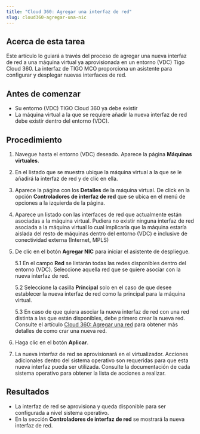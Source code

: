 ```yaml
---
title: "Cloud 360: Agregar una interfaz de red"
slug: cloud360-agregar-una-nic
---
```


## Acerca de esta tarea

Este artículo lo guiará a través del proceso de agregar una nueva interfaz de red a una máquina virtual ya aprovisionada en un entorno (VDC) Tigo Cloud 360. La interfaz de TIGO MCO proporciona un asistente para configurar y desplegar nuevas interfaces de red.

## Antes de comenzar

- Su entorno (VDC) TIGO Cloud 360 ya debe existir
- La máquina virtual a la que se requiere añadir la nueva interfaz de red debe existir dentro del entorno (VDC).

## Procedimiento

1. Navegue hasta el entorno (VDC) deseado. Aparece la página **Máquinas virtuales**.

2. En el listado que se muestra ubique la máquina virtual a la que se le añadirá la interfaz de red y de clic en ella.

3. Aparece la página con los **Detalles** de la máquina virtual. De click en la opción **Controladores de interfaz de red** que se ubica en el menú de opciones a la izquierda de la página.

4. Aparece un listado con las interfaces de red que actualmente están asociadas a la máquina virtual. Pudiera no existir ninguna interfaz de red asociada a la máquina virtual lo cual implicaría que la máquina estaría aislada del resto de máquinas dentro del entorno (VDC) e inclusive de conectividad externa (Internet, MPLS)

5. De clic en el botón **Agregar NIC** para iniciar el asistente de despliegue.

    5.1 En el campo **Red** se listarán todas las redes disponibles dentro del entorno (VDC). Seleccione aquella red que se quiere asociar con la nueva interfaz de red.

    5.2 Seleccione la casilla **Principal** solo en el caso de que desee establecer la nueva interfaz de red como la principal para la máquina virtual.

    5.3 En caso de que quiera asociar la nueva interfaz de red con una red distinta a las que están disponibles, debe primero crear la nueva red. Consulte el artículo [Cloud 360: Agregar una red](vmware-add-a-network.md) para obtener más detalles de como crar una nueva red.

6. Haga clic en el botón **Aplicar**.

7. La nueva interfaz de red se aprovisionará en el virtualizador. Acciones adicionales dentro del sistema operativo son requeridas para que esta nueva interfaz pueda ser utilizada. Consulte la documentación de cada sistema operativo para obtener la lista de acciones a realizar.

## Resultados

- La interfaz de red se aprovisiona y queda disponible para ser configurada a nivel sistema operativo.
- En la sección **Controladores de interfaz de red** se mostrará la nueva interfaz de red.
